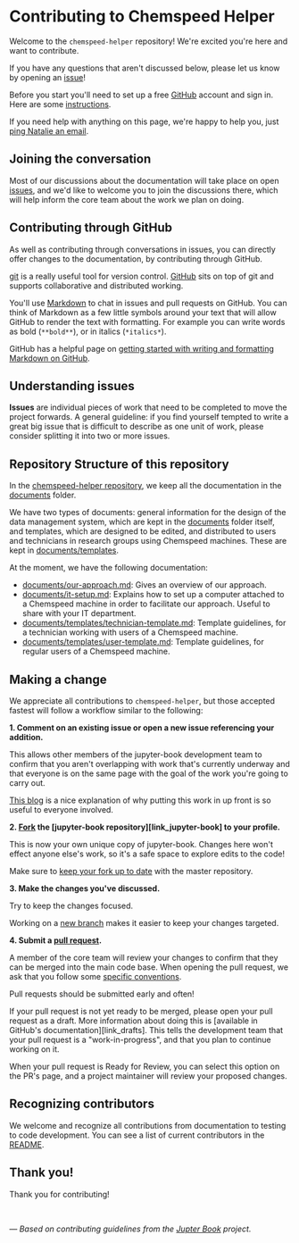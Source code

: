 # Contributing to Chemspeed Helper

Welcome to the `chemspeed-helper` repository! We're excited you're here and want to contribute.

If you have any questions that aren't discussed below, please let us know by opening an [issue][issues_link]!

Before you start you'll need to set up a free [GitHub][link_github] account and sign in.
Here are some [instructions][link_signupinstructions].

If you need help with anything on this page, we're happy to help you, just [ping Natalie an email](mailto:NatalieThurlby@bristol.ac.uk?subject=[GitHub]%20Chemspeed%20Helper%20Help). 

## Joining the conversation

Most of our discussions about the documentation will take place on open [issues][issues_link], and we'd like to welcome you to join the discussions there, which will help inform the core team about the work we plan on doing. 


## Contributing through GitHub

As well as contributing through conversations in issues, you can directly offer changes to the documentation, by contributing through GitHub. 

[git][link_git] is a really useful tool for version control.
[GitHub][link_github] sits on top of git and supports collaborative and distributed working.

You'll use [Markdown][markdown] to chat in issues and pull requests on GitHub.
You can think of Markdown as a few little symbols around your text that will allow GitHub
to render the text with formatting.
For example you can write words as bold (`**bold**`), or in italics (`*italics*`).

GitHub has a helpful page on
[getting started with writing and formatting Markdown on GitHub][writing_formatting_github].


## Understanding issues

**Issues** are individual pieces of work that need to be completed to move the project forwards.
A general guideline: if you find yourself tempted to write a great big issue that
is difficult to describe as one unit of work, please consider splitting it into two or more issues.

## Repository Structure of this repository

In the 
[chemspeed-helper repository](https://github.com/Jean-Golding-Institute/chemspeed-helper), we keep all the documentation in the [documents](documents/) folder. 

We have two types of documents: general information for the design of the data management system, which are kept in the [documents](documents/) folder itself, and templates, which are designed to be edited, and distributed to users and technicians in research groups using Chemspeed machines. These are kept in [documents/templates](documents/templates/).

At the moment, we have the following documentation:
* [documents/our-approach.md](documents/our-approach.md): Gives an overview of our approach.
* [documents/it-setup.md](documents/it-setup.md): Explains how to set up a computer attached to a Chemspeed machine in order to facilitate our approach. Useful to share with your IT department. 
* [documents/templates/technician-template.md](documents/templates/technician-template.md): Template guidelines, for a technician working with users of a Chemspeed machine.
* [documents/templates/user-template.md](documents/templates/user-template.md): Template guidelines, for regular users of a Chemspeed machine.


## Making a change

We appreciate all contributions to `chemspeed-helper`, but those accepted fastest will follow a workflow similar to the following:

**1. Comment on an existing issue or open a new issue referencing your addition.**

This allows other members of the jupyter-book development team to confirm that you aren't overlapping with work that's currently underway and that everyone is on the same page with the goal of the work you're going to carry out.

[This blog][link_pushpullblog] is a nice explanation of why putting this work in up front is so useful to everyone involved.

**2. [Fork][link_fork] the [jupyter-book repository][link_jupyter-book] to your profile.**

This is now your own unique copy of jupyter-book.
Changes here won't effect anyone else's work, so it's a safe space to explore edits to the code!

Make sure to [keep your fork up to date][link_updateupstreamwiki] with the master repository.

**3. Make the changes you've discussed.**

Try to keep the changes focused. 

Working on a [new branch][link_branches] makes it easier to keep your changes targeted.

**4. Submit a [pull request][link_pullrequest].**

A member of the core team will review your changes to confirm that they can be merged into the main code base.
When opening the pull request, we ask that you follow some [specific conventions](#pull-requests).

Pull requests should be submitted early and often!

If your pull request is not yet ready to be merged, please open your pull request as a draft.
More information about doing this is [available in GitHub's documentation][link_drafts].
This tells the development team that your pull request is a "work-in-progress",
and that you plan to continue working on it.

When your pull request is Ready for Review, you can select this option on the PR's page,
and a project maintainer will review your proposed changes.


## Recognizing contributors

We welcome and recognize all contributions from documentation to testing to code development.
You can see a list of current contributors in the [README][contributors_link].


## Thank you!

Thank you for contributing!

<br>

*&mdash; Based on contributing guidelines from the [Jupter Book][jupyter_book_link] project.*

[link_git]: https://git-scm.com
[link_github]: https://github.com/https://github.com/jupyter/governance/blob/master/conduct/code_of_conduct.md
[link_signupinstructions]: https://help.github.com/articles/signing-up-for-a-new-github-account

[writing_formatting_github]: https://help.github.com/articles/getting-started-with-writing-and-formatting-on-github
[markdown]: https://daringfireball.net/projects/markdown

[link_pullrequest]: https://help.github.com/articles/creating-a-pull-request/
[link_fork]: https://help.github.com/articles/fork-a-repo/
[link_pushpullblog]: https://www.igvita.com/2011/12/19/dont-push-your-pull-requests/
[link_updateupstreamwiki]: https://help.github.com/articles/syncing-a-fork/
[link_branches]: https://help.github.com/articles/creating-and-deleting-branches-within-your-repository/

[contributors_link]: https://github.com/Jean-Golding-Institute/chemspeed-helper/README.md
[jupyter_book_link]: https://github.com/ExecutableBookProject/jupyter-book/
[issues_link]: https://github.com/Jean-Golding-Institute/chemspeed-helper/issues
